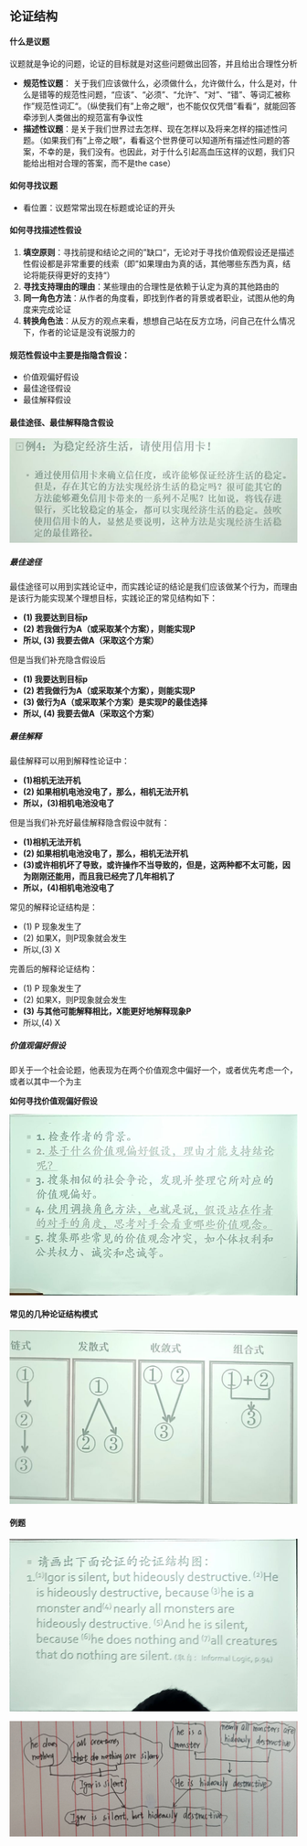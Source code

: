 ## 论证结构

#### 什么是议题

议题就是争论的问题，论证的目标就是对这些问题做出回答，并且给出合理性分析

- **规范性议题**： 关于我们应该做什么，必须做什么，允许做什么，什么是对，什么是错等的规范性问题，“应该”、“必须”、“允许”、“对”、“错”、等词汇被称作”规范性词汇“。（纵使我们有”上帝之眼“，也不能仅仅凭借”看看“，就能回答牵涉到人类做出的规范富有争议性
- **描述性议题**：是关于我们世界过去怎样、现在怎样以及将来怎样的描述性问题。（如果我们有”上帝之眼“，看看这个世界便可以知道所有描述性问题的答案，不幸的是，我们没有。也因此，对于什么引起高血压这样的议题，我们只能给出相对合理的答案，而不是the case）



#### 如何寻找议题

- 看位置：议题常常出现在标题或论证的开头



#### 如何寻找描述性假设

1. **填空原则**：寻找前提和结论之间的”缺口“，无论对于寻找价值观假设还是描述性假设都是非常重要的线索（即”如果理由为真的话，其他哪些东西为真，结论将能获得更好的支持“）
2. **寻找支持理由的理由**：某些理由的合理性是依赖于认定为真的其他路由的
3. **同一角色方法**：从作者的角度看，即找到作者的背景或者职业，试图从他的角度来完成论证
4. **转换角色法**：从反方的观点来看，想想自己站在反方立场，问自己在什么情况下，作者的论证是没有说服力的





#### **规范性假设中主要是指隐含假设**：

- 价值观偏好假设
- 最佳途径假设
- 最佳解释假设



#### 最佳途径、最佳解释隐含假设

![](img/2-4.png)

##### 最佳途径

最佳途径可以用到实践论证中，而实践论证的结论是我们应该做某个行为，而理由是该行为能实现某个理想目标，实践论正的常见结构如下：

- **(1) 我要达到目标p**
- **(2) 若我做行为A（或采取某个方案），则能实现P**
- **所以, (3) 我要去做A（采取这个方案）** 

但是当我们补充隐含假设后

- **(1) 我要达到目标p**
- **(2) 若我做行为A（或采取某个方案），则能实现P**
- **(3) 做行为A（或采取某个方案）是实现P的最佳选择**
- **所以, (4) 我要去做A（采取这个方案）** 



##### 最佳解释

最佳解释可以用到解释性论证中：

- **(1)相机无法开机**
- **(2) 如果相机电池没电了，那么，相机无法开机**
- **所以，(3)相机电池没电了**

但是当我们补充好最佳解释隐含假设中就有：

- **(1)相机无法开机**
- **(2) 如果相机电池没电了，那么，相机无法开机**
- **(3)或许相机坏了导致，或许操作不当导致的，但是，这两种都不太可能，因为刚刚还能用，而且我已经完了几年相机了**
- **所以，(4)相机电池没电了**



常见的解释论证结构是：

- (1) P 现象发生了
- (2) 如果X，则P现象就会发生
- 所以,(3) X

完善后的解释论证结构：

- (1) P 现象发生了
- (2) 如果X，则P现象就会发生
- **(3) 与其他可能解释相比，X能更好地解释现象P**
- 所以,(4) X



##### 价值观偏好假设

即关于一个社会论题，他表现为在两个价值观念中偏好一个，或者优先考虑一个，或者以其中一个为主

**如何寻找价值观偏好假设**

![](img/2-5.jpg)









#### 常见的几种论证结构模式

![](img/2-1.png)



#### 例题

![](img/2-2.jpg)

![](img/2-3.png)